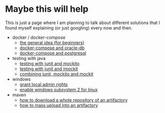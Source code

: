 # Maybe this will help

This is just a page where I am planning to talk about different solutions that I found myself explaining (or just googling) every now and then. 

* docker / docker-compose
  * [the general idea (for beginners)](docker/common/index.md) 
  * [docker-compose and oracle-db](docker/oracle/index.md)
  * [docker-compose and postgresql](docker/postgresql/index.md)
* testing with java
  * [testing with junit and mockito](java/testing/mockito.md) 
  * [testing with junit and jmockit](java/testing/jmockit.md) 
  * [combining junit, mockito and mockit](java/testing/junitAndMockitoAndJmockit.md)
* windows
  * [grant local admin rights](windows/adminRightsForUsers.md)
  * [enable windows subsystem 2 for linux](windows/windowsSubsystem2ForLinux.md)
* maven 
  * [how to download a whole repository of an artifactory](maven/artifactory/downloadWholeRepoFromArtifactory.md)
  * [how to mass upload into an artifactory](maven/artifactory/massUploadToArtifactory.md)
